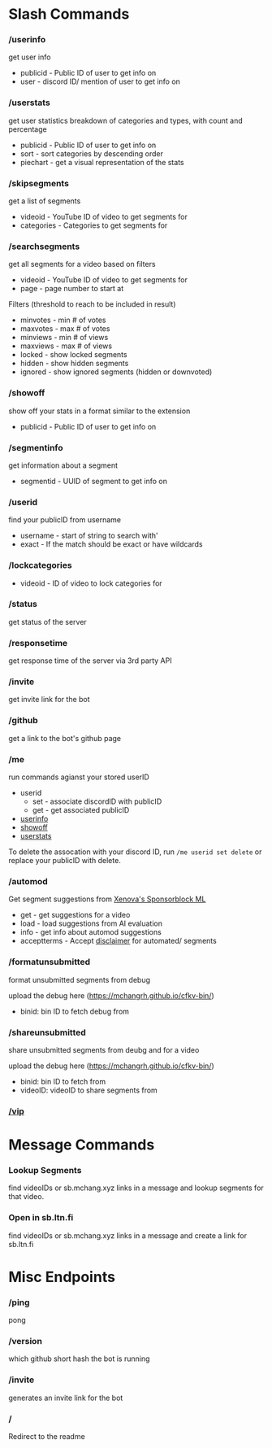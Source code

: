 # Slash Commands
### /userinfo
get user info
- publicid - Public ID of user to get info on
- user - discord ID/ mention of user to get info on

### /userstats
get user statistics
breakdown of categories and types, with count and percentage
- publicid - Public ID of user to get info on
- sort - sort categories by descending order
- piechart - get a visual representation of the stats

### /skipsegments
get a list of segments 
- videoid - YouTube ID of video to get segments for
- categories - Categories to get segments for

### /searchsegments
get all segments for a video based on filters
- videoid - YouTube ID of video to get segments for
- page - page number to start at

Filters (threshold to reach to be included in result)
- minvotes - min # of votes
- maxvotes - max # of votes
- minviews - min # of views
- maxviews - max # of views
- locked - show locked segments
- hidden - show hidden segments
- ignored - show ignored segments (hidden or downvoted)

### /showoff
show off your stats in a format similar to the extension
- publicid - Public ID of user to get info on

### /segmentinfo
get information about a segment
- segmentid - UUID of segment to get info on

### /userid
find your publicID from username
- username - start of string to search with'
- exact - If the match should be exact or have wildcards

### /lockcategories
- videoid - ID of video to lock categories for

### /status
get status of the server

### /responsetime
get response time of the server via 3rd party API

### /invite
get invite link for the bot

### /github
get a link to the bot's github page

### /me
run commands agianst your stored userID
- userid
  - set - associate discordID with publicID
  - get - get associated publicID
- [userinfo](#userinfo)
- [showoff](#showoff)
- [userstats](#userstats)

To delete the assocation with your discord ID, run `/me userid set delete` or replace your publicID with delete.

### /automod
Get segment suggestions from [Xenova's Sponsorblock ML](https://github.com/xenova/sponsorblock-ml)
- get - get suggestions for a video
- load - load suggestions from AI evaluation
- info - get info about automod suggestions
- acceptterms - Accept [disclaimer](https://wiki.sponsor.ajay.app/w/Automating_Submissions) for automated/ segments

### /formatunsubmitted
format unsubmitted segments from debug

upload the debug here (https://mchangrh.github.io/cfkv-bin/)

- binid: bin ID to fetch debug from

### /shareunsubmitted
share unsubmitted segments from deubg and for a video

upload the debug here (https://mchangrh.github.io/cfkv-bin/)

- binid: bin ID to fetch from
- videoID: videoID to share segments from

### [/vip](./vip.md)

# Message Commands
### Lookup Segments
find videoIDs or sb.mchang.xyz links in a message and lookup segments for that video.

### Open in sb.ltn.fi
find videoIDs or sb.mchang.xyz links in a message and create a link for sb.ltn.fi

# Misc Endpoints
### /ping
pong

### /version
which github short hash the bot is running

### /invite
generates an invite link for the bot

### /
Redirect to the readme